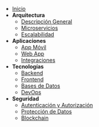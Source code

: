 - [Inicio](README.md)
- **Arquitectura**
  - [Descripción General](arquitectura/general.md)
  - [Microservicios](arquitectura/microservicios.md)
  - [Escalabilidad](arquitectura/escalabilidad.md)
- **Aplicaciones**
  - [App Móvil](aplicaciones/app-movil.md)
  - [Web App](aplicaciones/web-app.md)
  - [Integraciones](aplicaciones/integraciones.md)
- **Tecnologías**
  - [Backend](tecnologias/backend.md)
  - [Frontend](tecnologias/frontend.md)
  - [Bases de Datos](tecnologias/bases-de-datos.md)
  - [DevOps](tecnologias/devops.md)
- **Seguridad**
  - [Autenticación y Autorización](seguridad/autenticacion.md)
  - [Protección de Datos](seguridad/datos.md)
  - [Blockchain](seguridad/blockchain.md)
